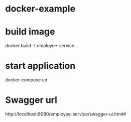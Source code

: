 # docker-example
# build image
docker build -t employee-service .
# start application
docker-compose up
# Swagger url
http://localhost:8080/employee-service/swagger-ui.html#
